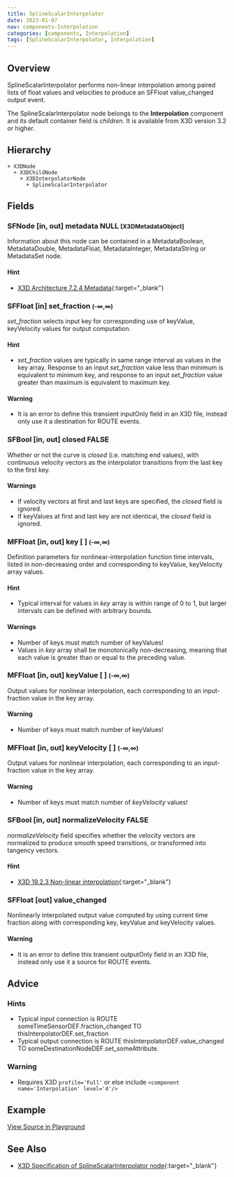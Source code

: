 ```yaml
---
title: SplineScalarInterpolator
date: 2023-01-07
nav: components-Interpolation
categories: [components, Interpolation]
tags: [SplineScalarInterpolator, Interpolation]
---
```

<style>
.post h3 {
  word-spacing: 0.2em;
}
</style>

## Overview

SplineScalarInterpolator performs non-linear interpolation among paired lists of float values and velocities to produce an SFFloat value_changed output event.

The SplineScalarInterpolator node belongs to the **Interpolation** component and its default container field is *children.* It is available from X3D version 3.2 or higher.

## Hierarchy

```
+ X3DNode
  + X3DChildNode
    + X3DInterpolatorNode
      + SplineScalarInterpolator
```

## Fields

### SFNode [in, out] **metadata** NULL <small>[X3DMetadataObject]</small>

Information about this node can be contained in a MetadataBoolean, MetadataDouble, MetadataFloat, MetadataInteger, MetadataString or MetadataSet node.

#### Hint

- [X3D Architecture 7.2.4 Metadata](https://www.web3d.org/specifications/X3Dv4Draft/ISO-IEC19775-1v4-IS.proof//Part01/components/core.html#Metadata){:target="_blank"}

### SFFloat [in] **set_fraction** <small>(-∞,∞)</small>

*set_fraction* selects input key for corresponding use of keyValue, keyVelocity values for output computation.

#### Hint

- *set_fraction* values are typically in same range interval as values in the key array. Response to an input *set_fraction* value less than minimum is equivalent to minimum key, and response to an input *set_fraction* value greater than maximum is equivalent to maximum key.

#### Warning

- It is an error to define this transient inputOnly field in an X3D file, instead only use it a destination for ROUTE events.

### SFBool [in, out] **closed** FALSE

Whether or not the curve is *closed* (i.e. matching end values), with continuous velocity vectors as the interpolator transitions from the last key to the first key.

#### Warnings

- If velocity vectors at first and last keys are specified, the *closed* field is ignored.
- If keyValues at first and last key are not identical, the *closed* field is ignored.

### MFFloat [in, out] **key** [ ] <small>(-∞,∞)</small>

Definition parameters for nonlinear-interpolation function time intervals, listed in non-decreasing order and corresponding to keyValue, keyVelocity array values.

#### Hint

- Typical interval for values in *key* array is within range of 0 to 1, but larger intervals can be defined with arbitrary bounds.

#### Warnings

- Number of keys must match number of keyValues!
- Values in *key* array shall be monotonically non-decreasing, meaning that each value is greater than or equal to the preceding value.

### MFFloat [in, out] **keyValue** [ ] <small>(-∞,∞)</small>

Output values for nonlinear interpolation, each corresponding to an input-fraction value in the key array.

#### Warning

- Number of keys must match number of keyValues!

### MFFloat [in, out] **keyVelocity** [ ] <small>(-∞,∞)</small>

Output values for nonlinear interpolation, each corresponding to an input-fraction value in the key array.

#### Warning

- Number of keys must match number of *keyVelocity* values!

### SFBool [in, out] **normalizeVelocity** FALSE

*normalizeVelocity* field specifies whether the velocity vectors are normalized to produce smooth speed transitions, or transformed into tangency vectors.

#### Hint

- [X3D 19.2.3 Non-linear interpolation](https://www.web3d.org/specifications/X3Dv4Draft/ISO-IEC19775-1v4-IS.proof//Part01/components/interpolators.html#NonlinearInterpolation){:target="_blank"}

### SFFloat [out] **value_changed**

Nonlinearly interpolated output value computed by using current time fraction along with corresponding key, keyValue and keyVelocity values.

#### Warning

- It is an error to define this transient outputOnly field in an X3D file, instead only use it a source for ROUTE events.

## Advice

### Hints

- Typical input connection is ROUTE someTimeSensorDEF.fraction_changed TO thisInterpolatorDEF.set_fraction
- Typical output connection is ROUTE thisInterpolatorDEF.value_changed TO someDestinationNodeDEF.set_someAttribute.

### Warning

- Requires X3D `profile='Full'` or else include `<component name='Interpolation' level='4'/>`

## Example

<x3d-canvas src="https://create3000.github.io/media/examples/Interpolation/SplineScalarInterpolator/SplineScalarInterpolator.x3d" update="auto"></x3d-canvas>

[View Source in Playground](/x_ite/playground/?url=https://create3000.github.io/media/examples/Interpolation/SplineScalarInterpolator/SplineScalarInterpolator.x3d)

## See Also

- [X3D Specification of SplineScalarInterpolator node](https://www.web3d.org/documents/specifications/19775-1/V4.0/Part01/components/interpolators.html#SplineScalarInterpolator){:target="_blank"}
